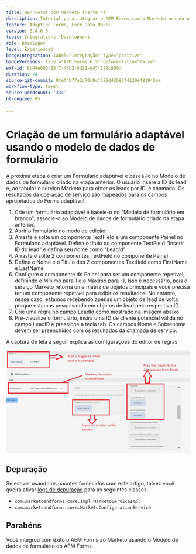 ```yaml
---
title: AEM Forms com Marketo (Parte 4)
description: Tutorial para integrar o AEM Forms com o Marketo usando o Modelo de dados do formulário do AEM Forms.
feature: Adaptive Forms, Form Data Model
version: 6.4,6.5
topic: Integrations, Development
role: Developer
level: Experienced
badgeIntegration: label="Integração" type="positive"
badgeVersions: label="AEM Forms 6.5" before-title="false"
exl-id: 6b44e6b2-15f7-45b2-8d21-d47f122c809d
duration: 74
source-git-commit: 9fef4b77a2c70c8cf525d42686f4120e481945ee
workflow-type: tm+mt
source-wordcount: '334'
ht-degree: 0%

---
```


# Criação de um formulário adaptável usando o modelo de dados de formulário

A próxima etapa é criar um Formulário adaptável e baseá-lo no Modelo de dados de formulário criado na etapa anterior.
O usuário insere a ID do lead e, ao tabular o serviço Marketo para obter os leads por ID, é chamado. Os resultados da operação de serviço são mapeados para os campos apropriados do Forms adaptável.

1. Crie um formulário adaptável e baseie-o no &quot;Modelo de formulário em branco&quot;, associe-o ao Modelo de dados de formulário criado na etapa anterior.
1. Abrir o formulário no modo de edição
1. Arraste e solte um componente TextField e um componente Painel no Formulário adaptável. Defina o título do componente TextField &quot;Inserir ID do lead&quot; e defina seu nome como &quot;LeadId&quot;
1. Arraste e solte 2 componentes TextField no componente Painel
1. Defina o Nome e o Título dos 2 componentes Textfield como FirstName e LastName
1. Configure o componente do Painel para ser um componente repetível, definindo o Mínimo para 1 e o Máximo para -1. Isso é necessário, pois o serviço Marketo retorna uma matriz de objetos principais e você precisa ter um componente repetível para exibir os resultados. No entanto, nesse caso, estamos recebendo apenas um objeto de lead de volta porque estamos pesquisando em objetos de lead pela respectiva ID.
1. Crie uma regra no campo LeadId como mostrado na imagem abaixo
1. Pré-visualize o formulário, insira uma ID de cliente potencial válida no campo LeadID e pressione a tecla tab. Os campos Nome e Sobrenome devem ser preenchidos com os resultados da chamada de serviço.

A captura de tela a seguir explica as configurações do editor de regras

![editor de regras](assets/ruleeditor.jfif)

## Depuração

Se estiver usando os pacotes fornecidos com este artigo, talvez você queira ativar [logs de depuração](http://localhost:4502/system/console/slinglog) para as seguintes classes:

+ `com.marketoandforms.core.impl.MarketoServiceImpl`
+ `com.marketoandforms.core.MarketoConfigurationService`

## Parabéns

Você integrou com êxito o AEM Forms ao Marketo usando o Modelo de dados de formulário do AEM Forms.